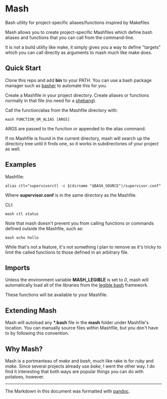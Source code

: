Mash
====

Bash utility for project-specific aliases/functions inspired by
Makefiles

Mash allows you to create project-specific Mashfiles which define bash
aliases and functions that you can call from the command-line.

It is not a build utility like make, it simply gives you a way to define
"targets" which you can call directly as arguments to mash much like
make does.

Quick Start
-----------

Clone this repo and add **bin** to your PATH. You can use a bash package
manager such as [basher] to automate this for you.

Create a Mashfile in your project directory. Create aliases or functions
normally in that file (no need for a [shebang]).

Call the function/alias from the Mashfile directory with:

    mash FUNCTION_OR_ALIAS [ARGS]

ARGS are passed to the function or appended to the alias command.

If no Mashfile is found in the current directory, mash will search up
the directory tree until it finds one, so it works in subdirectories of
your project as well.

Examples
--------

Mashfile:

    alias ctl="supervisorctl -c $(dirname "$BASH_SOURCE")/supervisor.conf"

Where **supervisor.conf** is in the same directory as the Mashfile.

CLI:

    mash ctl status

Note that mash doesn't prevent you from calling functions or commands
defined outside the Mashfile, such as:

    mash echo hello

While that's not a feature, it's not something I plan to remove as it's
tricky to limit the called functions to those defined in an arbitrary
file.

Imports
-------

Unless the environment variable **MASH\_LEGIBLE** is set to *0*, mash
will automatically load all of the libraries from the [legible bash]
framework.

These functions will be available to your Mashfile.

Extending Mash
--------------

Mash will autoload any **\*.bash** file in the **mash** folder under
Mashfile's location. You can manually source files within Mashfile, but
you don't have to by following this convention.

Why Mash?
---------

Mash is a portmanteau of *make* and *bash*, much like rake is for *ruby*
and *make*. Since several projects already use *bake*, I went the other
way. I do find it interesting that both ways are popular things you can
do with potatoes, however.

------------------------------------------------------------------------

The Markdown in this document was formatted with [pandoc].

  [basher]: https://github.com/basherpm/basher
  [shebang]: https://wiki-dev.bash-hackers.org/scripting/basics#the_shebang
  [legible bash]: https://github.com/binaryphile/legible
  [pandoc]: https://pandoc.org/
